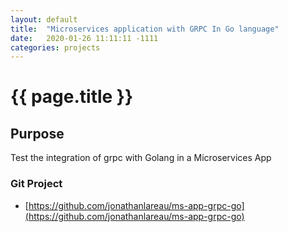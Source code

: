 ```yaml
---
layout: default
title:  "Microservices application with GRPC In Go language"
date:   2020-01-26 11:11:11 -1111
categories: projects
---
```

<h1>{{ page.title }}</h1>

## Purpose
Test the integration of grpc with Golang in a Microservices App

### Git Project
- [https://github.com/jonathanlareau/ms-app-grpc-go](https://github.com/jonathanlareau/ms-app-grpc-go)

